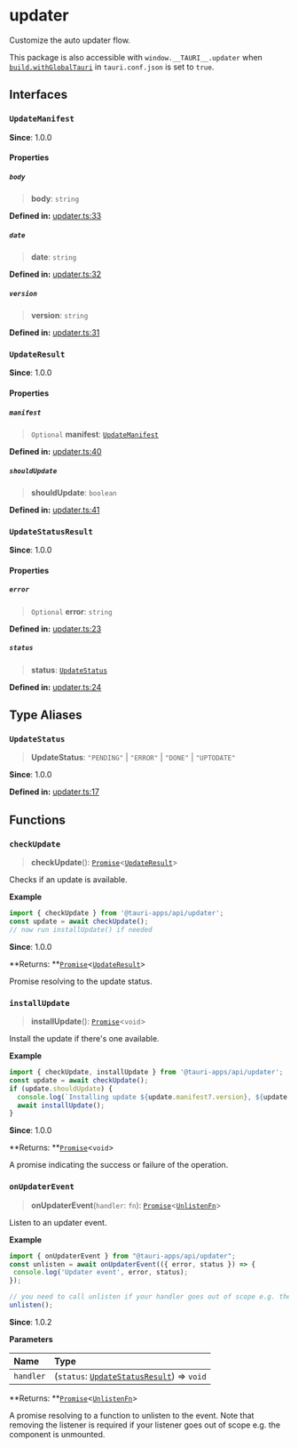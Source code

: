 # updater

Customize the auto updater flow.

This package is also accessible with `window.__TAURI__.updater` when [`build.withGlobalTauri`](https://tauri.app/v1/api/config/#buildconfig.withglobaltauri) in `tauri.conf.json` is set to `true`.

## Interfaces

### `UpdateManifest`

**Since**: 1.0.0

#### Properties

##### `body`

>  **body**: `string`

**Defined in:** [updater.ts:33](https://github.com/tauri-apps/tauri/blob/0967da2/tooling/api/src/updater.ts#L33)

##### `date`

>  **date**: `string`

**Defined in:** [updater.ts:32](https://github.com/tauri-apps/tauri/blob/0967da2/tooling/api/src/updater.ts#L32)

##### `version`

>  **version**: `string`

**Defined in:** [updater.ts:31](https://github.com/tauri-apps/tauri/blob/0967da2/tooling/api/src/updater.ts#L31)

### `UpdateResult`

**Since**: 1.0.0

#### Properties

##### `manifest`

> `Optional` **manifest**: [`UpdateManifest`](updater.md#updatemanifest)

**Defined in:** [updater.ts:40](https://github.com/tauri-apps/tauri/blob/0967da2/tooling/api/src/updater.ts#L40)

##### `shouldUpdate`

>  **shouldUpdate**: `boolean`

**Defined in:** [updater.ts:41](https://github.com/tauri-apps/tauri/blob/0967da2/tooling/api/src/updater.ts#L41)

### `UpdateStatusResult`

**Since**: 1.0.0

#### Properties

##### `error`

> `Optional` **error**: `string`

**Defined in:** [updater.ts:23](https://github.com/tauri-apps/tauri/blob/0967da2/tooling/api/src/updater.ts#L23)

##### `status`

>  **status**: [`UpdateStatus`](updater.md#updatestatus)

**Defined in:** [updater.ts:24](https://github.com/tauri-apps/tauri/blob/0967da2/tooling/api/src/updater.ts#L24)

## Type Aliases

### `UpdateStatus`

>  **UpdateStatus**: `"PENDING"` \| `"ERROR"` \| `"DONE"` \| `"UPTODATE"`

**Since**: 1.0.0

**Defined in:** [updater.ts:17](https://github.com/tauri-apps/tauri/blob/0967da2/tooling/api/src/updater.ts#L17)

## Functions

### `checkUpdate`

> **checkUpdate**(): [`Promise`]( https://developer.mozilla.org/en-US/docs/Web/JavaScript/Reference/Global_Objects/Promise )<[`UpdateResult`](updater.md#updateresult)\>

Checks if an update is available.

**Example**

```typescript
import { checkUpdate } from '@tauri-apps/api/updater';
const update = await checkUpdate();
// now run installUpdate() if needed
```

**Since**: 1.0.0

**Returns: **[`Promise`]( https://developer.mozilla.org/en-US/docs/Web/JavaScript/Reference/Global_Objects/Promise )<[`UpdateResult`](updater.md#updateresult)\>

Promise resolving to the update status.

### `installUpdate`

> **installUpdate**(): [`Promise`]( https://developer.mozilla.org/en-US/docs/Web/JavaScript/Reference/Global_Objects/Promise )<`void`\>

Install the update if there's one available.

**Example**

```typescript
import { checkUpdate, installUpdate } from '@tauri-apps/api/updater';
const update = await checkUpdate();
if (update.shouldUpdate) {
  console.log(`Installing update ${update.manifest?.version}, ${update.manifest?.date}, ${update.manifest.body}`);
  await installUpdate();
}
```

**Since**: 1.0.0

**Returns: **[`Promise`]( https://developer.mozilla.org/en-US/docs/Web/JavaScript/Reference/Global_Objects/Promise )<`void`\>

A promise indicating the success or failure of the operation.

### `onUpdaterEvent`

> **onUpdaterEvent**(`handler`: `fn`): [`Promise`]( https://developer.mozilla.org/en-US/docs/Web/JavaScript/Reference/Global_Objects/Promise )<[`UnlistenFn`](event.md#unlistenfn)\>

Listen to an updater event.

**Example**

```typescript
import { onUpdaterEvent } from "@tauri-apps/api/updater";
const unlisten = await onUpdaterEvent(({ error, status }) => {
 console.log('Updater event', error, status);
});

// you need to call unlisten if your handler goes out of scope e.g. the component is unmounted
unlisten();
```

**Since**: 1.0.2

**Parameters**

| Name | Type |
| :------ | :------ |
| `handler` | (`status`: [`UpdateStatusResult`](updater.md#updatestatusresult)) => `void` |

**Returns: **[`Promise`]( https://developer.mozilla.org/en-US/docs/Web/JavaScript/Reference/Global_Objects/Promise )<[`UnlistenFn`](event.md#unlistenfn)\>

A promise resolving to a function to unlisten to the event.
Note that removing the listener is required if your listener goes out of scope e.g. the component is unmounted.
